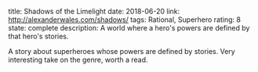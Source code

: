 title: Shadows of the Limelight
date: 2018-06-20
link: http://alexanderwales.com/shadows/
tags: Rational, Superhero
rating: 8
state: complete
description: A world where a hero's powers are defined by that hero's stories.

A story about superheroes whose powers are defined by stories. Very interesting
take on the genre, worth a read.
